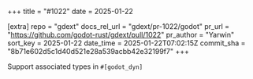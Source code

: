 +++
title = "#1022"
date = 2025-01-22

[extra]
repo = "gdext"
docs_rel_url = "gdext/pr-1022/godot"
pr_url = "https://github.com/godot-rust/gdext/pull/1022"
pr_author = "Yarwin"
sort_key = 2025-01-22
date_time = 2025-01-22T07:02:15Z
commit_sha = "8b71e602d5c1d40d521e28a539acbb42e32199f7"
+++

Support associated types in `#[godot_dyn]`
